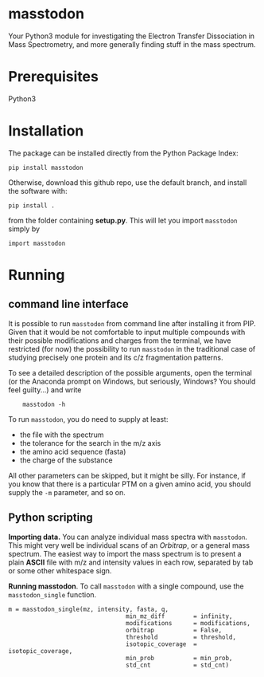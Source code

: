 # masstodon

Your Python3 module for investigating the Electron Transfer Dissociation in Mass Spectrometry, and more generally finding stuff in the mass spectrum.

# Prerequisites
Python3

# Installation

The package can be installed directly from the Python Package Index:
```
pip install masstodon
```

Otherwise, download this github repo, use the default branch, and install the software with:

```
pip install .
```
from the folder containing **setup.py**.
This will let you import `masstodon` simply by

```{python}
import masstodon
``` 

# Running

## command line interface

It is possible to run `masstodon` from command line after installing it from PIP.
Given that it would be not comfortable to input multiple compounds with their possible modifications and charges from the terminal, we have restricted (for now) the possibility to run `masstodon` in the traditional case of studying precisely one protein and its c/z fragmentation patterns.

To see a detailed description of the possible arguments, open the terminal (or the Anaconda prompt on Windows, but seriously, Windows? You should feel guilty...) and write
```{bash}
    masstodon -h
```

To run `masstodon`, you do need to supply at least:
* the file with the spectrum
* the tolerance for the search in the m/z axis
* the amino acid sequence (fasta)
* the charge of the substance

All other parameters can be skipped, but it might be silly.
For instance, if you know that there is a particular PTM on a given amino acid,
you should supply the `-m` parameter, and so on.


## Python scripting

**Importing data.** You can analyze individual mass spectra with `masstodon`.
This might very well be individual scans of an *Orbitrap*, or a general mass spectrum.
The easiest way to import the mass spectrum is to present a plain **ASCII** file with m/z and intensity values in each row, separated by tab or some other whitespace sign.

**Running masstodon**.
To call `masstodon` with a single compound, use the `masstodon_single` function.
```{python}
m = masstodon_single(mz, intensity, fasta, q,
                                 min_mz_diff        = infinity,
                                 modifications      = modifications,
                                 orbitrap           = False,
                                 threshold          = threshold,
                                 isotopic_coverage  = isotopic_coverage,
                                 min_prob           = min_prob, 
                                 std_cnt            = std_cnt)
```

<!-- # Running *masstodon*

There are now two ways to run the program:

1. In terminal.
2. As part of another Python script.

### Terminal Call

To run MassTodonPy in terminal, simply type

```
masstodon <spectrum> <fasta> <charge> <mz_tol> -o <output_path>
```
where: 
* <spectrum> is the path to the file containing the spectrum: *mzXml*, *mzml*, or a raw txt file with two columns (recorded m/z and intensities):

```bash
191.932 17.36
271.183 98.33
415.8 17.23
425.948 15.21
444.232 208.4
444.359 6.41
444.568 117.6
445.236 44.26
449.284 19.72
... ...
```

* <fasta> is the fasta amino acidic sequence, e.g. AAA of the molecule you look for in the spectrum.
* <charge> is the charge of the observed precursor
* <mz_tol> is the distance from the theoretical m/z that MassTodon will look around for signals.
* <output_path> is the path to where you want to write the output of the software.


For a full list of possibilities type:
```bash
masstodon -h
```

Say you want to add a modification to your fasta specified protein.
Suppose that the original peptide was AAAGGGVVAGV, had 2 charges, and included a C-terminal amidation,
i.e. a replacement of -COOH with -CONH2. 
The modification diff consists of a change we can symbolically write as O=-1, N=1, H=-1.
The C-terminal is on the right valine, which is the eleventh amino acid counting from the N-terminal.
We label the atoms included in the backbone of any amino acid as N, C\_alpha, and C\_carbo. 
The amidation only modifies the C_carbo atom, i.e. the one present in the carboxyl group -COOH.
Calling masstodon would look like:

```bash
masstodon spectrum.mzXml AAAGGGVVAGV 2 .01 -modifications '11 C_carbo H=-1 N=1 O=-1'.
```

It is crucial to specify the positionment of modification w.r.t. correct backbone atom,
as the fragmentations severes bonds between them.
If you specify it wrongly, then the diff will modify part of the resulting fragments.

MassTodonPy supports the insertion of multiple modifications:
```bash
masstodon spectrum.mzXml AAAGGGVVAGV 2 .01 -modifications '11 C_carbo H=-1 N=1 O=-1 | 2 N H=-1 Li=1'.
```

The above silly modification replaces a hydrogen atom with a lithium atom (pardon my chem-lish).


### Visualizing Spectra
MassTodonPy includes a seperate submodule to plot raw spectra using Bokeh library.
By default, it is added to the *bin* folder, and can be called:

```bash
plot_mass_spectrum <spectrum>
```

For more options (including properties of the browser plot), type 
```bash
plot_mass_spectrum -h
```

### Python Scripting

The simplest way to use the MassTodon in your Python script is to import the **MassTodon** function from the MassTodonPy module. 
A simple script used to run the previous example peptide, would look like this:

```python
from MassTodonPy import MassTodon

res = MassTodonize( fasta           = AAAGGGVVAGV,
                    precursor_charge= 2,
                    mz_prec         = .01,
                    spectrum        = "spectrum.mzXml",
                    modifications   = {11: {'C_carbo': {'H': 1, 'O': -1, 'N': 1}}} )

res.write('output_path')
```

This will run the software and save the results to 'output_path'.

To visualize the outputs, add:

```python
from MassTodonPy.Plot import bokeh_spectrum
from MassTodonPy.Plot import bokeh_aggregated_precursors
from MassTodonPy.Plot import bokeh_aggregated_fragments
from MassTodonPy.Plot import bokeh_estimated_aggregated_fragments

bokeh_spectrum(res)
bokeh_aggregated_precursors(res)
bokeh_aggregated_fragments(res)
bokeh_estimated_aggregated_fragments(res)
```
 -->